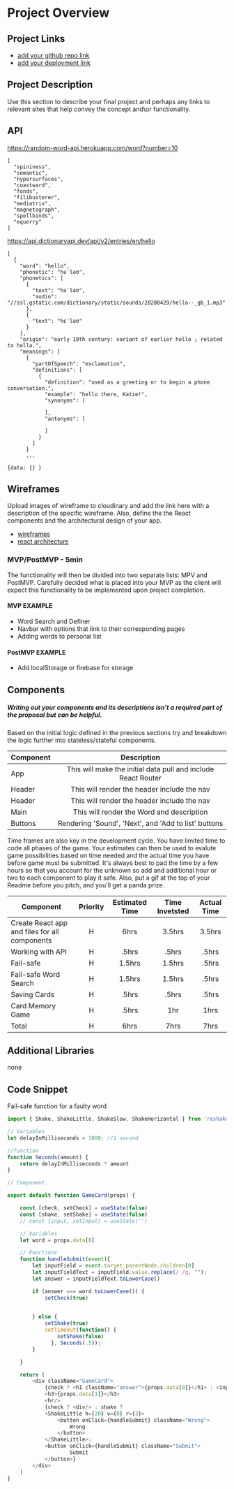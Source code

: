 # Project Overview

## Project Links

- [add your github repo link]()
- [add your deployment link]()

## Project Description

Use this section to describe your final project and perhaps any links to relevant sites that help convey the concept and\or functionality.

## API

https://random-word-api.herokuapp.com/word?number=10
```
[
  "spininess",
  "semantic",
  "hypersurfaces",
  "coastward",
  "fonds",
  "filibusterer",
  "mediatrix",
  "magnetograph",
  "spellbinds",
  "equerry"
]
```
https://api.dictionaryapi.dev/api/v2/entries/en/hello
```
[
  {
    "word": "hello",
    "phonetic": "həˈləʊ",
    "phonetics": [
      {
        "text": "həˈləʊ",
        "audio": "//ssl.gstatic.com/dictionary/static/sounds/20200429/hello--_gb_1.mp3"
      },
      {
        "text": "hɛˈləʊ"
      }
    ],
    "origin": "early 19th century: variant of earlier hollo ; related to holla.",
    "meanings": [
      {
        "partOfSpeech": "exclamation",
        "definitions": [
          {
            "definition": "used as a greeting or to begin a phone conversation.",
            "example": "hello there, Katie!",
            "synonyms": [
              
            ],
            "antonyms": [
              
            ]
          }
        ]
      }
      ...

```
```
{data: {} }
```


## Wireframes

Upload images of wireframe to cloudinary and add the link here with a description of the specific wireframe. Also, define the the React components and the architectural design of your app.


- [wireframes](https://wireframepro.mockflow.com/view/MMEEZKitVmb)
- [react architecture](https://sitemap.mockflow.com/view/Md203945af19e0a4fa790847c0138ab901635899513191)



### MVP/PostMVP - 5min

The functionality will then be divided into two separate lists: MPV and PostMVP.  Carefully decided what is placed into your MVP as the client will expect this functionality to be implemented upon project completion.  

#### MVP EXAMPLE
- Word Search and Definer
- Navbar with options that link to their corresponding pages
- Adding words to personal list

#### PostMVP EXAMPLE
- Add localStorage or firebase for storage

## Components
##### Writing out your components and its descriptions isn't a required part of the proposal but can be helpful.

Based on the initial logic defined in the previous sections try and breakdown the logic further into stateless/stateful components. 

| Component | Description | 
| --- | :---: |  
| App | This will make the initial data pull and include React Router| 
| Header | This will render the header include the nav | 
| Header | This will render the header include the nav | 
| Main | This will render the Word and description | 
| Buttons | Rendering 'Sound', 'Next', and 'Add to list' buttons | 


Time frames are also key in the development cycle.  You have limited time to code all phases of the game.  Your estimates can then be used to evalute game possibilities based on time needed and the actual time you have before game must be submitted. It's always best to pad the time by a few hours so that you account for the unknown so add and additional hour or two to each component to play it safe. Also, put a gif at the top of your Readme before you pitch, and you'll get a panda prize.

| Component | Priority | Estimated Time | Time Invetsted | Actual Time |
| --- | :---: |  :---: | :---: | :---: |
| Create React app and files for all components | H | 6hrs| 3.5hrs | 3.5hrs |
| Working with API | H | .5hrs| .5hrs | .5hrs |
| Fail-safe | H | 1.5hrs| 1.5hrs | .5hrs |
| Fail-safe Word Search | H | 1.5hrs| 1.5hrs | .5hrs |
| Saving Cards | H | .5hrs| .5hrs | .5hrs |
| Card Memory Game | H | .5hrs| 1hr | 1hrs |
| Total | H | 6hrs| 7hrs | 7hrs |

## Additional Libraries
none

## Code Snippet

Fail-safe function for a faulty word

```js
import { Shake, ShakeLittle, ShakeSlow, ShakeHorizontal } from 'reshake'

// Variables
let delayInMilliseconds = 1000; //1 second

//function 
function Seconds(amount) {
    return delayInMilliseconds * amount
}

// Component

export default function GameCard(props) {

    const [check, setCheck] = useState(false)
    const [shake, setShake] = useState(false)
    // const [input, setInput] = useState('')

    // Variables
    let word = props.data[0]

    // Functions
    function handleSubmit(event){
        let inputField = event.target.parentNode.children[0]
        let inputFieldText = inputField.value.replace(/ /g, "");
        let answer = inputFieldText.toLowerCase()

        if (answer === word.toLowerCase()) {
            setCheck(true)

            
        } else {
            setShake(true)
            setTimeout(function() {
                setShake(false)
              }, Seconds(.5));
        }

    }

    return (
        <div className="GameCard">
            {check ? <h1 className="answer">{props.data[0]}</h1> : <input className="word-box"/>}
            <h3>{props.data[1]}</h3>
            <hr/>
            {check ? <div/> : shake ? 
            <ShakeLittle h={20} v={0} r={3}>
                <button onClick={handleSubmit} className="Wrong">
                    Wrong
                </button>
            </ShakeLittle>: 
            <button onClick={handleSubmit} className="Submit">
                    Submit
            </button>}
        </div>
    )
}
```
